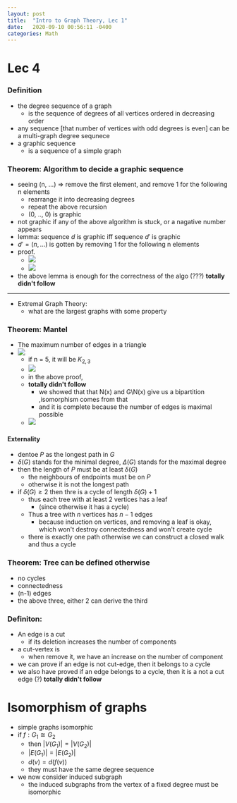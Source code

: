 ```yaml
---
layout: post
title:  "Intro to Graph Theory, Lec 1"
date:   2020-09-10 00:56:11 -0400
categories: Math
---
```

# Lec 4

### Definition
* the degree sequence of a graph
  * is the sequence of degrees of all vertices ordered in decreasing order
* any sequence [that number of vertices with odd degrees is even] can be a multi-graph degree sequnece
*  a graphic sequence 
   *  is a sequence of a simple graph

### Theorem: Algorithm to decide a graphic sequence 
* seeing (n, ...) => remove the first element, and remove 1 for the following n elements
  * rearrange it into decreasing degrees
  * repeat the above recursion
  * (0, .., 0) is graphic
*  not graphic if any of the above algorithm is stuck, or a nagative number appears
*  lemma: sequence $d$ is graphic iff sequence $d'$ is graphic
*  $d' = (n,...)$ is gotten by removing 1 for the following n elements
*  proof.
   *  ![](../assets/img/reverse%20direction.png)
   *  ![](../assets/img/2020-09-22-14-36-41.png)
*  the above lemma is enough for the correctness of the algo (???) **totally didn't follow**

*** 
* Extremal Graph Theory:
  * what are the largest graphs with some property
### Theorem: Mantel
* The maximum number of edges in a triangle
* ![](../assets/img/2020-09-22-14-45-28.png)
  * if n = 5, it will be $K_{2,3}$
  * ![](../assets/img/2020-09-22-14-53-35.png)
  * in the above proof, 
  * **totally didn't follow**
    * we showed that that N(x) and G\N(x) give us a bipartition ,isomorphism comes from that
    * and it is complete because the number of edges is maximal possible  
  * ![](../assets/img/2020-09-22-14-59-35.png)

#### Externality
* dentoe $P$ as the longest path in $G$
* $\delta(G)$ stands for the minimal degree, $\Delta(G)$ stands for the maximal degree
* then the length of $P$ must be at least $\delta(G)$ 
  * the neighbours of endpoints must be on $P$
  * otherwise it is not the longest path
* if $\delta(G) \ge 2$ then thre is a cycle of length $\delta(G) + 1$
  * thus each tree with at least 2 vertices has a leaf
    * (since otherwise it has a cycle)
  * Thus a tree with $n$ vertices has $n-1$ edges
    * because induction on vertices, and removing a leaf is okay, which won't destroy connectedness and won't create cycle
  * there is exactly one path otherwise we can construct a closed walk and thus a cycle
### Theorem: Tree can be defined otherwise
* no cycles
* connectedness
* (n-1) edges
* the above three, either 2 can derive the third  

### Definiton:
*  An edge is a cut
   *  if its deletion increases the number of components
*  a cut-vertex is 
   *  when remove it, we have an increase on the number of component
*  we can prove if an edge is not cut-edge, then it belongs to a cycle
*  we also have proved if an edge belongs to a cycle, then it is a not a cut edge (?) **totally didn't follow**

# Isomorphism of graphs
* simple graphs isomorphic
* if $f : G_1 \cong G_2$
  * then $|V(G_1)| = |V(G_2)|$
  * $|E(G_1)| = |E(G_2)|$
  * $d(v) = d(f(v))$
  * they must have the same degree sequence
* we now consider induced subgraph
  * the induced subgraphs from the vertex of a fixed degree must be isomorphic